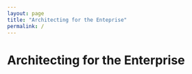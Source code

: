 ```yaml
---
layout: page
title: "Architecting for the Enteprise"
permalink: /
---
```


# Architecting for the Enterprise
